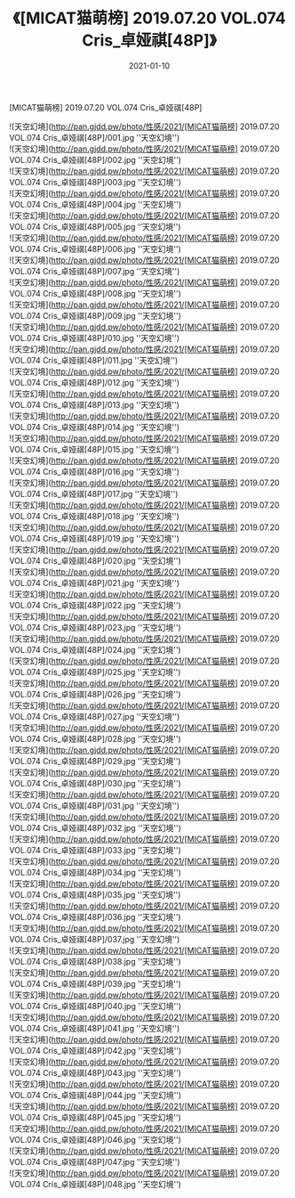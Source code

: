 ﻿---
layout: post
title:  《[MICAT猫萌榜] 2019.07.20 VOL.074 Cris_卓娅祺[48P]》
date:   2021-01-10
img: http://pan.gjdd.pw/photo/性感/2021/[MICAT猫萌榜] 2019.07.20 VOL.074 Cris_卓娅祺[48P]/000.jpg
categories: [美女, 性感, 泳衣]
---

[MICAT猫萌榜] 2019.07.20 VOL.074 Cris_卓娅祺[48P]



![天空幻境](http://pan.gjdd.pw/photo/性感/2021/[MICAT猫萌榜] 2019.07.20 VOL.074 Cris_卓娅祺[48P]/001.jpg ''天空幻境'') <br>
![天空幻境](http://pan.gjdd.pw/photo/性感/2021/[MICAT猫萌榜] 2019.07.20 VOL.074 Cris_卓娅祺[48P]/002.jpg ''天空幻境'') <br>
![天空幻境](http://pan.gjdd.pw/photo/性感/2021/[MICAT猫萌榜] 2019.07.20 VOL.074 Cris_卓娅祺[48P]/003.jpg ''天空幻境'') <br>
![天空幻境](http://pan.gjdd.pw/photo/性感/2021/[MICAT猫萌榜] 2019.07.20 VOL.074 Cris_卓娅祺[48P]/004.jpg ''天空幻境'') <br>
![天空幻境](http://pan.gjdd.pw/photo/性感/2021/[MICAT猫萌榜] 2019.07.20 VOL.074 Cris_卓娅祺[48P]/005.jpg ''天空幻境'') <br>
![天空幻境](http://pan.gjdd.pw/photo/性感/2021/[MICAT猫萌榜] 2019.07.20 VOL.074 Cris_卓娅祺[48P]/006.jpg ''天空幻境'') <br>
![天空幻境](http://pan.gjdd.pw/photo/性感/2021/[MICAT猫萌榜] 2019.07.20 VOL.074 Cris_卓娅祺[48P]/007.jpg ''天空幻境'') <br>
![天空幻境](http://pan.gjdd.pw/photo/性感/2021/[MICAT猫萌榜] 2019.07.20 VOL.074 Cris_卓娅祺[48P]/008.jpg ''天空幻境'') <br>
![天空幻境](http://pan.gjdd.pw/photo/性感/2021/[MICAT猫萌榜] 2019.07.20 VOL.074 Cris_卓娅祺[48P]/009.jpg ''天空幻境'') <br>
![天空幻境](http://pan.gjdd.pw/photo/性感/2021/[MICAT猫萌榜] 2019.07.20 VOL.074 Cris_卓娅祺[48P]/010.jpg ''天空幻境'') <br>
![天空幻境](http://pan.gjdd.pw/photo/性感/2021/[MICAT猫萌榜] 2019.07.20 VOL.074 Cris_卓娅祺[48P]/011.jpg ''天空幻境'') <br>
![天空幻境](http://pan.gjdd.pw/photo/性感/2021/[MICAT猫萌榜] 2019.07.20 VOL.074 Cris_卓娅祺[48P]/012.jpg ''天空幻境'') <br>
![天空幻境](http://pan.gjdd.pw/photo/性感/2021/[MICAT猫萌榜] 2019.07.20 VOL.074 Cris_卓娅祺[48P]/013.jpg ''天空幻境'') <br>
![天空幻境](http://pan.gjdd.pw/photo/性感/2021/[MICAT猫萌榜] 2019.07.20 VOL.074 Cris_卓娅祺[48P]/014.jpg ''天空幻境'') <br>
![天空幻境](http://pan.gjdd.pw/photo/性感/2021/[MICAT猫萌榜] 2019.07.20 VOL.074 Cris_卓娅祺[48P]/015.jpg ''天空幻境'') <br>
![天空幻境](http://pan.gjdd.pw/photo/性感/2021/[MICAT猫萌榜] 2019.07.20 VOL.074 Cris_卓娅祺[48P]/016.jpg ''天空幻境'') <br>
![天空幻境](http://pan.gjdd.pw/photo/性感/2021/[MICAT猫萌榜] 2019.07.20 VOL.074 Cris_卓娅祺[48P]/017.jpg ''天空幻境'') <br>
![天空幻境](http://pan.gjdd.pw/photo/性感/2021/[MICAT猫萌榜] 2019.07.20 VOL.074 Cris_卓娅祺[48P]/018.jpg ''天空幻境'') <br>
![天空幻境](http://pan.gjdd.pw/photo/性感/2021/[MICAT猫萌榜] 2019.07.20 VOL.074 Cris_卓娅祺[48P]/019.jpg ''天空幻境'') <br>
![天空幻境](http://pan.gjdd.pw/photo/性感/2021/[MICAT猫萌榜] 2019.07.20 VOL.074 Cris_卓娅祺[48P]/020.jpg ''天空幻境'') <br>
![天空幻境](http://pan.gjdd.pw/photo/性感/2021/[MICAT猫萌榜] 2019.07.20 VOL.074 Cris_卓娅祺[48P]/021.jpg ''天空幻境'') <br>
![天空幻境](http://pan.gjdd.pw/photo/性感/2021/[MICAT猫萌榜] 2019.07.20 VOL.074 Cris_卓娅祺[48P]/022.jpg ''天空幻境'') <br>
![天空幻境](http://pan.gjdd.pw/photo/性感/2021/[MICAT猫萌榜] 2019.07.20 VOL.074 Cris_卓娅祺[48P]/023.jpg ''天空幻境'') <br>
![天空幻境](http://pan.gjdd.pw/photo/性感/2021/[MICAT猫萌榜] 2019.07.20 VOL.074 Cris_卓娅祺[48P]/024.jpg ''天空幻境'') <br>
![天空幻境](http://pan.gjdd.pw/photo/性感/2021/[MICAT猫萌榜] 2019.07.20 VOL.074 Cris_卓娅祺[48P]/025.jpg ''天空幻境'') <br>
![天空幻境](http://pan.gjdd.pw/photo/性感/2021/[MICAT猫萌榜] 2019.07.20 VOL.074 Cris_卓娅祺[48P]/026.jpg ''天空幻境'') <br>
![天空幻境](http://pan.gjdd.pw/photo/性感/2021/[MICAT猫萌榜] 2019.07.20 VOL.074 Cris_卓娅祺[48P]/027.jpg ''天空幻境'') <br>
![天空幻境](http://pan.gjdd.pw/photo/性感/2021/[MICAT猫萌榜] 2019.07.20 VOL.074 Cris_卓娅祺[48P]/028.jpg ''天空幻境'') <br>
![天空幻境](http://pan.gjdd.pw/photo/性感/2021/[MICAT猫萌榜] 2019.07.20 VOL.074 Cris_卓娅祺[48P]/029.jpg ''天空幻境'') <br>
![天空幻境](http://pan.gjdd.pw/photo/性感/2021/[MICAT猫萌榜] 2019.07.20 VOL.074 Cris_卓娅祺[48P]/030.jpg ''天空幻境'') <br>
![天空幻境](http://pan.gjdd.pw/photo/性感/2021/[MICAT猫萌榜] 2019.07.20 VOL.074 Cris_卓娅祺[48P]/031.jpg ''天空幻境'') <br>
![天空幻境](http://pan.gjdd.pw/photo/性感/2021/[MICAT猫萌榜] 2019.07.20 VOL.074 Cris_卓娅祺[48P]/032.jpg ''天空幻境'') <br>
![天空幻境](http://pan.gjdd.pw/photo/性感/2021/[MICAT猫萌榜] 2019.07.20 VOL.074 Cris_卓娅祺[48P]/033.jpg ''天空幻境'') <br>
![天空幻境](http://pan.gjdd.pw/photo/性感/2021/[MICAT猫萌榜] 2019.07.20 VOL.074 Cris_卓娅祺[48P]/034.jpg ''天空幻境'') <br>
![天空幻境](http://pan.gjdd.pw/photo/性感/2021/[MICAT猫萌榜] 2019.07.20 VOL.074 Cris_卓娅祺[48P]/035.jpg ''天空幻境'') <br>
![天空幻境](http://pan.gjdd.pw/photo/性感/2021/[MICAT猫萌榜] 2019.07.20 VOL.074 Cris_卓娅祺[48P]/036.jpg ''天空幻境'') <br>
![天空幻境](http://pan.gjdd.pw/photo/性感/2021/[MICAT猫萌榜] 2019.07.20 VOL.074 Cris_卓娅祺[48P]/037.jpg ''天空幻境'') <br>
![天空幻境](http://pan.gjdd.pw/photo/性感/2021/[MICAT猫萌榜] 2019.07.20 VOL.074 Cris_卓娅祺[48P]/038.jpg ''天空幻境'') <br>
![天空幻境](http://pan.gjdd.pw/photo/性感/2021/[MICAT猫萌榜] 2019.07.20 VOL.074 Cris_卓娅祺[48P]/039.jpg ''天空幻境'') <br>
![天空幻境](http://pan.gjdd.pw/photo/性感/2021/[MICAT猫萌榜] 2019.07.20 VOL.074 Cris_卓娅祺[48P]/040.jpg ''天空幻境'') <br>
![天空幻境](http://pan.gjdd.pw/photo/性感/2021/[MICAT猫萌榜] 2019.07.20 VOL.074 Cris_卓娅祺[48P]/041.jpg ''天空幻境'') <br>
![天空幻境](http://pan.gjdd.pw/photo/性感/2021/[MICAT猫萌榜] 2019.07.20 VOL.074 Cris_卓娅祺[48P]/042.jpg ''天空幻境'') <br>
![天空幻境](http://pan.gjdd.pw/photo/性感/2021/[MICAT猫萌榜] 2019.07.20 VOL.074 Cris_卓娅祺[48P]/043.jpg ''天空幻境'') <br>
![天空幻境](http://pan.gjdd.pw/photo/性感/2021/[MICAT猫萌榜] 2019.07.20 VOL.074 Cris_卓娅祺[48P]/044.jpg ''天空幻境'') <br>
![天空幻境](http://pan.gjdd.pw/photo/性感/2021/[MICAT猫萌榜] 2019.07.20 VOL.074 Cris_卓娅祺[48P]/045.jpg ''天空幻境'') <br>
![天空幻境](http://pan.gjdd.pw/photo/性感/2021/[MICAT猫萌榜] 2019.07.20 VOL.074 Cris_卓娅祺[48P]/046.jpg ''天空幻境'') <br>
![天空幻境](http://pan.gjdd.pw/photo/性感/2021/[MICAT猫萌榜] 2019.07.20 VOL.074 Cris_卓娅祺[48P]/047.jpg ''天空幻境'') <br>
![天空幻境](http://pan.gjdd.pw/photo/性感/2021/[MICAT猫萌榜] 2019.07.20 VOL.074 Cris_卓娅祺[48P]/048.jpg ''天空幻境'') <br>